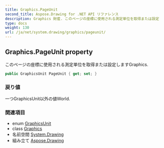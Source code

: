```yaml
---
title: Graphics.PageUnit
second_title: Aspose.Drawing for .NET API リファレンス
description: Graphics 財産. このページの座標に使用される測定単位を取得または設定しますGraphics.
type: docs
weight: 130
url: /ja/net/system.drawing/graphics/pageunit/
---
```

## Graphics.PageUnit property

このページの座標に使用される測定単位を取得または設定しますGraphics.

```csharp
public GraphicsUnit PageUnit { get; set; }
```

### 戻り値

一つGraphicsUnit以外の値World.

### 関連項目

* enum [GraphicsUnit](../../graphicsunit/)
* class [Graphics](../)
* 名前空間 [System.Drawing](../../graphics/)
* 組み立て [Aspose.Drawing](../../../)


